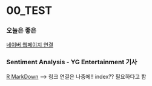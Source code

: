 # 00_TEST

### 오늘은 좋은 
[네이버 웹페이지 연결](http://naver.com)

### Sentiment Analysis - YG Entertainment 기사
[R MarkDown](file:///C:/Users/ktm/Documents/GitHub/00_TEST/YG-SentimentAnalysis.html)
--> 링크 연결은 나중에!! index?? 필요하다고 함

